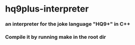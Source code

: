 # hq9plus-interpreter
### an interpreter for the joke language "HQ9+" in C++
### Compile it by running make in the root dir
